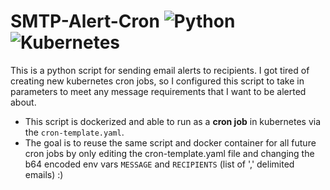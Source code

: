 # SMTP-Alert-Cron ![Python](https://img.shields.io/badge/python-3670A0?style=flat&logo=python&logoColor=ffdd54)![Kubernetes](https://img.shields.io/badge/kubernetes-%23326ce5.svg?style=flat&logo=kubernetes&logoColor=white)
This is a python script for sending email alerts to recipients.
I got tired of creating new kubernetes cron jobs, so I configured this script to take in parameters to meet any message requirements that I want to be alerted about.
- This script is dockerized and able to run as a **cron job** in kubernetes via the `cron-template.yaml`. 
- The goal is to reuse the same script and docker container for all
future cron jobs by only editing the cron-template.yaml file and changing the b64 encoded env vars `MESSAGE` and `RECIPIENTS` (list of ',' delimited emails) :)
